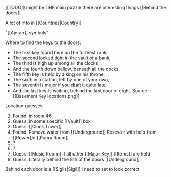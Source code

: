 [[TODO]]
might be THE main puzzle
there are interesting things [[Behind the doors]]

A lot of info in [[Countries|Country]]

"[[Ajeran]] symbols"

Where to find the keys to the doors: 
- The first key found here on the furthest rank,
- The second locked tight in the vault of a bank,
- The third is high up among all the clocks,
- And the fourth down bellow, beneath all the docks.
- The fifth key is held by a king on his throne,
- The sixth in a station, left by one of your own,
- The seventh is major if you draft it quite late,
- And the last key is waiting, behind the last door of eight.
Source: [[Basement Key locations.png]]

Location guesses:
1. Found: in room 46
2. Guess: In some specific [[Vault]] box
3. Guess: [[Clock Tower]]
4. Found: Remove water from [[Underground]] Resevoir with help from [[Power]]d [[Pump Room]]
5. ?
6. ?
7. Guess: [[Music Room]] if all other [[Major Key]] [[Items]] are held
8. Guess: Literally behind the 8th of the doors [[Underground]]

Behind each door is a [[Sigils|Sigil]] i need to set to look correct